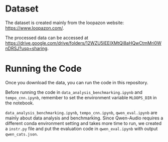 
# Dataset

The dataset is created mainly from the loopazon website: https://www.loopazon.com/.

The processed data can be accessed at https://drive.google.com/drive/folders/12WZU5IEElXMtQl8aHQwCtmMri0WnDRSJ?usp=sharing.


# Running the Code

Once you download the data, you can run the code in this repository.

Before running the code in `data_analysis_benchmarking.ipynb` and `tempo_cnn.ipynb`, remember to set the environment variable `MLOOPS_DIR` in the notebook.

`data_analysis_benchmarking.ipynb`, `tempo_cnn.ipynb`, `qwen_eval.ipynb` are mainly about data analysis and benchmarking. Since Qwen-Audio requires a different conda environment setting and takes more time to run, we created a `instr.py` file and put the evaluation code in `qwen_eval.ipynb` with output `qwen_cats.json`.
